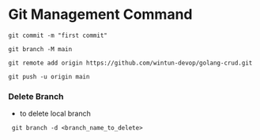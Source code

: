 # Git Management Command
```
git commit -m "first commit"
```
```
git branch -M main
```
```
git remote add origin https://github.com/wintun-devop/golang-crud.git
```
```
git push -u origin main
```
### Delete Branch
- to delete local branch
```
 git branch -d <branch_name_to_delete>
```